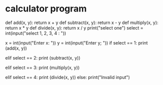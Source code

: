 # calculator program
def add(x, y):
    return  x + y 
def subtract(x, y):
    return x - y
def multiply(x, y):
    return x * y
def divide(x, y):
    return x / y
print("select one")
select = int(input("select 1, 2, 3, 4 : "))

x = int(input("Enter x: "))
y = int(input("Enter y; "))
if select == 1:
    print (add(x, y))

elif select == 2:
    print (subtract(x, y))

elif select == 3:
    print (multiply(x, y))

elif select == 4:
    print (divide(x, y))
else:
    print("Invalid input") 
